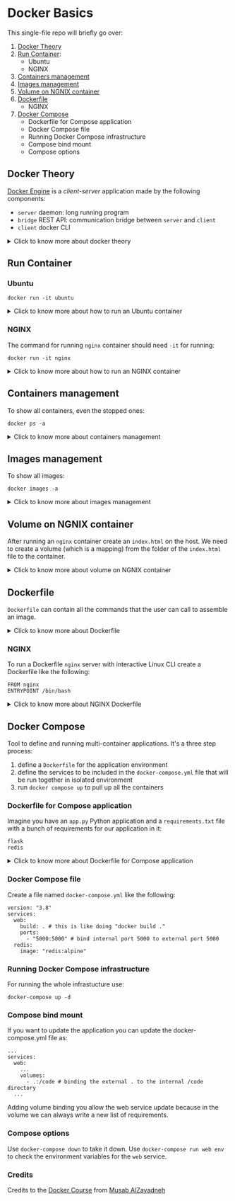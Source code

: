 # Docker Basics

This single-file repo will briefly go over:
1. [Docker Theory](https://github.com/iambrunoromano/docker-basics/blob/master/README.md#docker-theory)
2. [Run Container](https://github.com/iambrunoromano/docker-basics/blob/master/README.md#run-container):
    - Ubuntu
    - NGINX
3. [Containers management](https://github.com/iambrunoromano/docker-basics/blob/master/README.md#containers-management)
4. [Images management](https://github.com/iambrunoromano/docker-basics/blob/master/README.md#images-management)
5. [Volume on NGNIX container](https://github.com/iambrunoromano/docker-basics/blob/master/README.md#volume-on-ngnix-container)
6. [Dockerfile](https://github.com/iambrunoromano/docker-basics/blob/master/README.md#dockerfile)
    - NGINX
7. [Docker Compose](https://github.com/iambrunoromano/docker-basics/blob/master/README.md#docker-compose)
    - Dockerfile for Compose application
    - Docker Compose file
    - Running Docker Compose infrastructure
    - Compose bind mount
    - Compose options

## Docker Theory

[Docker Engine](https://docs.docker.com/get-started/overview/) is a *client-server* application made by the following components:
- `server` daemon: long running program
- `bridge` REST API: communication bridge between `server` and `client`
- `client` docker CLI

<details>
  <summary>Click to know more about docker theory</summary>

The docker daemon manages docker objects like:
1. `images`: read-only templates with instructions to create containers
2. `containers`: runnable instances of images, are *startable*, *stoppable*, *movable* and *deletable*
3. `storage`: spaces to store files between containers, can be *volumes*, *bind mounts* and *tmpfs mounts*
4. `network`: the networking functionality includes drivers like the *bridge* (default driver when running application with standalone containers on same host), *host* (the best to not isolate network stack from host, but isolating other aspects of containers), *overlay* (best when you have several containers running on different docker hosts) or *macvlan* (best for migrating from VM setup, because associates a MAC for each container)

</details>

## Run Container

### Ubuntu

```
docker run -it ubuntu
```

<details>
  <summary>Click to know more about how to run an Ubuntu container</summary>

  The two options:
  1. `-t` allocates a [pseudo-TTY](https://docs.docker.com/reference/cli/docker/container/run/) (which means "teletype" and is a device that offers basic input-output): therefore the option allows the user to provide commands (as *sudo*) and read output from inside the container as a terminal console
  2. `-i`: `docker run` allows only output to be printed without a way to send input to the container so `-i` is used to attach the STDIN from the host terminal to the main process inside the container

  For more please refer to [Baeldung Linux guide](https://www.baeldung.com/linux/docker-run-interactive-tty-options).

  To exit from the Ubuntu shell type `CTRL + p + q` to leave the container running in the background. To get back into the container shell use `docker attach {container-id}`. The latter command executed the `COMMAND` of the specific container, but it's not the only option to get back into container console. It works fine when the `COMMAND` for the container is `/bin/bash`.

</details>

### NGINX

The command for running `nginx` container should need `-it` for running:
```
docker run -it nginx
```

<details>
  <summary>Click to know more about how to run an NGINX container</summary>

It doesn't really `-it` need it because not accepting any input from console, so we can use the detached mode to run this container:
```
docker run -d nginx
```
that runs the `nginx` container as daemon.
Instead, if you want to bind the internal container port to the external container port run:
```
docker run -d -p 8080:80 nginx
```

</details>

## Containers management

To show all containers, even the stopped ones:
```
docker ps -a
```

<details>
  <summary>Click to know more about containers management</summary>

To start an existing container given the `container-id`:
```
docker start {container-id}
```
To attach and get into a container given the `container-id`:
```
docker attach {container-id}
```
To leave the container shell type `CTRL + p + q`. 

To stop a container given the `container-id`:
```
docker stop {container-id}
```
To kill and forcefully exit a container given the `container-id`:
```
docker kill {container-id}
```
To remove a container given the `container-id`:
```
docker rm {container-id}
```
To show all the containers but only by `container-id`:
```
docker ps -aq
```
To remove all the containers:
```
docker rm $(docker ps -aq)
```
To forcefully remove a running container given the `container-id`
```
docker rm -f {container-id}
```

</details>

## Images management

To show all images:
```
docker images -a
```

<details>
  <summary>Click to know more about images management</summary>

To remove images by `image-id`:
```
docker rmi {image-id}
```
To remove all images:
```
docker rmi $(docker images -qa)
```
To pull some latest docker image from registry:
```
docker pull image-name
```
`docker run image-name` includes the `docker pull image-name` if image is locally not existing.
To login with Docker ID to Docker Hub use:
```
docker login
```
and insert username and password. In this way you can pull and push your custom images from Docker Hub.

</details>

## Volume on NGNIX container

After running an `nginx` container create an `index.html` on the host. We need to create a volume (which is a mapping) from the folder of the `index.html` file to the container.

<details>
  <summary>Click to know more about volume on NGNIX container</summary>

To create the volume we need to:
1. Kill the previous container:
```
docker kill {container-id}
```
2. Run the new container using volume option:
```
docker run -d -p 8080:80 -v $(PWD)/nginx:/usr/share/nginx/html nginx
```
with `$(PWD)/nginx` the host folder in which `index.html` is located, `/usr/share/nginx/html` the container internal folder.

</details>

## Dockerfile

`Dockerfile` can contain all the commands that the user can call to assemble an image.

<details>
  <summary>Click to know more about Dockerfile</summary>
  
Using the `docker build` command one can create automated builds to execute different command-line instructions. `docker build .` builds the current directory.

Create a Dockerfile:
```
touch dockerfile 
```
Then insert in it:
```
FROM ubuntu:18.04
ENTRYPOINT
CMD
RUN touch /textfile.txt
```
If now you do the command
```
docker build . 
```
it starts building the image.
Running this image will run the ubuntu version described and create the file in the root folder:
```
docker run -it {image-id}
```
If you now do:
```
docker images 
```
you will see a new image with repository `<none>` and tag `<none>` that you wanted to create.
You can remove the image create with  
```
docker rmi {image-id}
```
If you want to create the image with a name and a tag use:
```
docker build -t repository-name:tag-name . 
```

</details>

### NGINX

To run a Dockerfile `nginx` server with interactive Linux CLI create a Dockerfile like the following:
```
FROM nginx
ENTRYPOINT /bin/bash
```

<details>
  <summary>Click to know more about NGINX Dockerfile</summary>
  
Then build the image as:
```
docker build -t test:v1
```
Now we have our image and running it with interactive CLI:
```
docker run -it {image-id}
```
If we want to add volumes to a Dockerfile you can do in the following way:
```
FROM ubuntu:18.04
ADD test1/ /home/test1
ADD test2/ /home/test2
```
Instead if you want to create a directory and go inside it you can use:
```
FROM ubuntu:18.04
WORKDIR /home/example_dir #WORKDIR = mkdir + cd commands
ADD test1/ ./
```

</details>

## Docker Compose
  
Tool to define and running multi-container applications. It's a three step process:
1. define a `Dockerfile` for the application environment
2. define the services to be included in the `docker-compose.yml` file that will be run together in isolated environment
3. run `docker compose up` to pull up all the containers

### Dockerfile for Compose application

Imagine you have an `app.py` Python application and a `requirements.txt` file with a bunch of requirements for our application in it:
```
flask
redis
```

<details>
  <summary>Click to know more about Dockerfile for Compose application</summary>
  
Let's create a docker file to execute python:
```
FROM python:3.7-alpine
WORKDIR /code # create and cd into /code folder
ENV FLASK_APP=app.py # create an environment variable as "app.py" for flask app name
ENV FLASK_RUN_HOST=0.0.0.0 # create an environment variable as "0.0.0.0" for flask host
RUN apk add --no-cache gcc musl-dev linux-header # requirements for python flask architecture
COPY requirements.txt requirements.txt # copying requirements.txt file from external to internal to the image
RUN pip install -r requirements.txt # make pip fetch and install all the requirements
EXPOSE 5000 # expose is  command that does nothing, it is like a comment, used to address the exposed ports
COPY . .
CMD ["flask","run"]
```

</details>

### Docker Compose file

Create a file named `docker-compose.yml` like the following:
```
version: "3.8"
services:
  web:
    build: . # this is like doing "docker build ."
    ports:
      - "5000:5000" # bind internal port 5000 to external port 5000
  redis:
    image: "redis:alpine"
```

### Running Docker Compose infrastructure
For running the whole infrastucture use:
```
docker-compose up -d
```

### Compose bind mount
If you want to update the application you can update the docker-compose.yml file as:
```
...
services:
  web:
    ...
    volumes:
      - .:/code # binding the external . to the internal /code directory
  ...
```
Adding volume binding you allow the web service update because in the volume we can always write a new list of requirements.

### Compose options
Use `docker-compose down` to take it down. Use `docker-compose run web env` to check the environment variables for the `web` service. 

### Credits
Credits to the [Docker Course](https://www.udemy.com/course/learn-docker-from-the-scratch-and-prepare-for-job-interview/?couponCode=LETSLEARNNOW) from [Musab AlZayadneh](https://www.udemy.com/user/musab-alzayadneh3)
